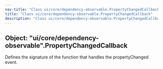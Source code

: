 ```yaml
---
nav-title: "Class ui/core/dependency-observable.PropertyChangedCallback"
title: "Class ui/core/dependency-observable.PropertyChangedCallback"
description: "Class ui/core/dependency-observable.PropertyChangedCallback"
---
```

## Object: "ui/core/dependency-observable".PropertyChangedCallback  
Defines the signature of the function that handles the propertyChanged event.